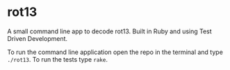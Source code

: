 # rot13
A small command line app to decode rot13. Built in Ruby and using Test Driven Development.

To run the command line application open the repo in the terminal and type `./rot13`. To run the tests type `rake`.

